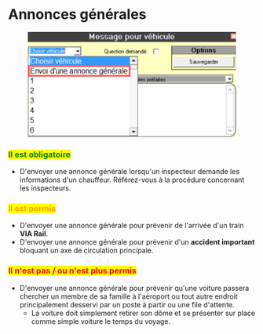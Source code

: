 # Annonces générales

<figure><img src="../.gitbook/assets/f11-annonce.png" alt=""><figcaption></figcaption></figure>

### <mark style="color:green;">Il est obligatoire</mark>

* D'envoyer une annonce générale lorsqu'un inspecteur demande les informations d'un chauffeur. Référez-vous à la procédure concernant les inspecteurs.

### <mark style="color:orange;">Il est permis</mark>

* D'envoyer une annonce générale pour prévenir de l'arrivée d'un train **VIA Rail**.
* D'envoyer une annonce générale pour prévenir d'un **accident important** bloquant un axe de circulation principale.

### <mark style="color:red;">Il n'est pas / ou n'est plus permis</mark>

* D'envoyer une annonce générale pour prévenir qu'une voiture passera chercher un membre de sa famille à l'aéroport ou tout autre endroit principalement desservi par un poste à partir ou une file d'attente.
  * La voiture doit simplement retirer son dôme et se présenter sur place comme simple voiture le temps du voyage.
